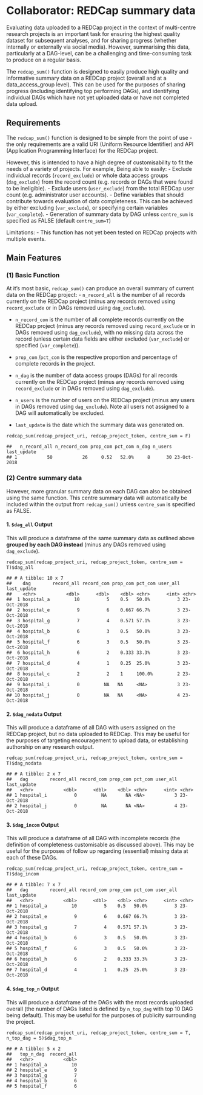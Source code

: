 Collaborator: REDCap summary data
=================================

Evaluating data uploaded to a REDCap project in the context of
multi-centre research projects is an important task for ensuring the
highest quality dataset for subsequent analyses, and for sharing
progress (whether internally or externally via social media). However,
summarising this data, particularly at a DAG-level, can be a challenging
and time-consuming task to produce on a regular basis.

The `redcap_sum()` function is designed to easily produce high quality
and informative summary data on a REDCap project (overall and at a
data\_access\_group level). This can be used for the purposes of sharing
progress (including identifying top performing DAGs), and identifying
individual DAGs which have not yet uploaded data or have not completed
data upload.

Requirements
------------

The `redcap_sum()` function is designed to be simple from the point of
use - the only requirements are a valid URI (Uniform Resource
Identifier) and API (Application Programming Interface) for the REDCap
project.

However, this is intended to have a high degree of customisability to
fit the needs of a variety of projects. For example, Being able to
easily: - Exclude individual records (`record_exclude`) or whole data
access groups (`dag_exclude`) from the record count (e.g. records or
DAGs that were found to be ineligible). - Exclude users (`user_exclude`)
from the total REDCap user count (e.g. administrator user accounts). -
Define variables that should contribute towards evaluation of data
completeness. This can be achieved by either excluding (`var_exclude`),
or specifying certain variables (`var_complete`). - Generation of
summary data by DAG unless `centre_sum` is specified as FALSE (default
`centre_sum=T`)

Limitations: - This function has not yet been tested on REDCap projects
with multiple events.

Main Features
-------------

### (1) Basic Function

At it’s most basic, `redcap_sum()` can produce an overall summary of
current data on the REDCap project: - `n_record_all` is the number of
all records currently on the REDCap project (minus any records removed
using `record_exclude` or in DAGs removed using `dag_exclude`).

-   `n_record_com` is the number of all complete records currently on
    the REDCap project (minus any records removed using `record_exclude`
    or in DAGs removed using `dag_exclude`), with no missing data across
    the record (unless certain data fields are either excluded
    (`var_exclude`) or specified (`var_complete`)).

-   `prop_com` /`pct_com` is the respective proportion and percentage of
    complete records in the project.

-   `n_dag` is the number of data access groups (DAGs) for all records
    currently on the REDCap project (minus any records removed using
    `record_exclude` or in DAGs removed using `dag_exclude`).

-   `n_users` is the number of users on the REDCap project (minus any
    users in DAGs removed using `dag_exclude`). Note all users not
    assigned to a DAG will automatically be excluded.

-   `last_update` is the date which the summary data was generated on.

<!-- -->

    redcap_sum(redcap_project_uri, redcap_project_token, centre_sum = F) 

    ##   n_record_all n_record_com prop_com pct_com n_dag n_users last_update
    ## 1           50           26     0.52   52.0%     8      30 23-Oct-2018

### (2) Centre summary data

However, more granular summary data on each DAG can also be obtained
using the same function. This centre summary data will automatically be
included within the output from `redcap_sum()` unless `centre_sum` is
specified as FALSE.

#### 1. `$dag_all` Output

This will produce a dataframe of the same summary data as outlined above
**grouped by each DAG instead** (minus any DAGs removed using
`dag_exclude`).

    redcap_sum(redcap_project_uri, redcap_project_token, centre_sum = T)$dag_all

    ## # A tibble: 10 x 7
    ##    dag        record_all record_com prop_com pct_com user_all last_update
    ##    <chr>           <dbl>      <dbl>    <dbl> <chr>      <int> <chr>      
    ##  1 hospital_a         10          5    0.5   50.0%          3 23-Oct-2018
    ##  2 hospital_e          9          6    0.667 66.7%          3 23-Oct-2018
    ##  3 hospital_g          7          4    0.571 57.1%          3 23-Oct-2018
    ##  4 hospital_b          6          3    0.5   50.0%          3 23-Oct-2018
    ##  5 hospital_f          6          3    0.5   50.0%          3 23-Oct-2018
    ##  6 hospital_h          6          2    0.333 33.3%          3 23-Oct-2018
    ##  7 hospital_d          4          1    0.25  25.0%          3 23-Oct-2018
    ##  8 hospital_c          2          2    1     100.0%         2 23-Oct-2018
    ##  9 hospital_i          0         NA   NA     <NA>           3 23-Oct-2018
    ## 10 hospital_j          0         NA   NA     <NA>           4 23-Oct-2018

#### 2. `$dag_nodata` Output

This will produce a dataframe of all DAG with users assigned on the
REDCap project, but no data uploaded to REDCap. This may be useful for
the purposes of targeting encouragement to upload data, or establishing
authorship on any research output.

    redcap_sum(redcap_project_uri, redcap_project_token, centre_sum = T)$dag_nodata

    ## # A tibble: 2 x 7
    ##   dag        record_all record_com prop_com pct_com user_all last_update
    ##   <chr>           <dbl>      <dbl>    <dbl> <chr>      <int> <chr>      
    ## 1 hospital_i          0         NA       NA <NA>           3 23-Oct-2018
    ## 2 hospital_j          0         NA       NA <NA>           4 23-Oct-2018

#### 3. `$dag_incom` Output

This will produce a dataframe of all DAG with incomplete records (the
definition of completeness customisable as discussed above). This may be
useful for the purposes of follow up regarding (essential) missing data
at each of these DAGs.

    redcap_sum(redcap_project_uri, redcap_project_token, centre_sum = T)$dag_incom

    ## # A tibble: 7 x 7
    ##   dag        record_all record_com prop_com pct_com user_all last_update
    ##   <chr>           <dbl>      <dbl>    <dbl> <chr>      <int> <chr>      
    ## 1 hospital_a         10          5    0.5   50.0%          3 23-Oct-2018
    ## 2 hospital_e          9          6    0.667 66.7%          3 23-Oct-2018
    ## 3 hospital_g          7          4    0.571 57.1%          3 23-Oct-2018
    ## 4 hospital_b          6          3    0.5   50.0%          3 23-Oct-2018
    ## 5 hospital_f          6          3    0.5   50.0%          3 23-Oct-2018
    ## 6 hospital_h          6          2    0.333 33.3%          3 23-Oct-2018
    ## 7 hospital_d          4          1    0.25  25.0%          3 23-Oct-2018

#### 4. `$dag_top_n` Output

This will produce a dataframe of the DAGs with the most records uploaded
overall (the number of DAGs listed is defined by `n_top_dag` with top 10
DAG being default). This may be useful for the purposes of publicity
surrounding the project.

    redcap_sum(redcap_project_uri, redcap_project_token, centre_sum = T, n_top_dag = 5)$dag_top_n

    ## # A tibble: 5 x 2
    ##   top_n_dag  record_all
    ##   <chr>           <dbl>
    ## 1 hospital_a         10
    ## 2 hospital_e          9
    ## 3 hospital_g          7
    ## 4 hospital_b          6
    ## 5 hospital_f          6
